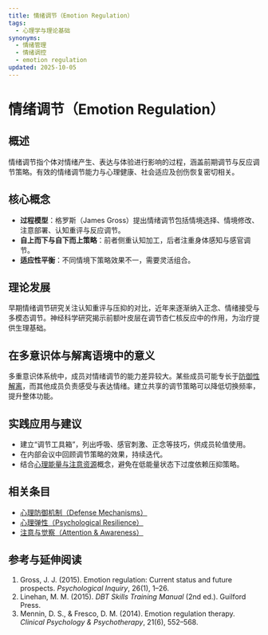 ```yaml
---
title: 情绪调节（Emotion Regulation）
tags:
  - 心理学与理论基础
synonyms:
  - 情绪管理
  - 情绪调控
  - emotion regulation
updated: 2025-10-05
---
```


# 情绪调节（Emotion Regulation）

## 概述

情绪调节指个体对情绪产生、表达与体验进行影响的过程，涵盖前期调节与反应调节策略。有效的情绪调节能力与心理健康、社会适应及创伤恢复密切相关。

## 核心概念

- **过程模型**：格罗斯（James Gross）提出情绪调节包括情境选择、情境修改、注意部署、认知重评与反应调节。
- **自上而下与自下而上策略**：前者侧重认知加工，后者注重身体感知与感官调节。
- **适应性平衡**：不同情境下策略效果不一，需要灵活组合。

## 理论发展

早期情绪调节研究关注认知重评与压抑的对比，近年来逐渐纳入正念、情绪接受与多模态调节。神经科学研究揭示前额叶皮层在调节杏仁核反应中的作用，为治疗提供生理基础。

## 在多意识体与解离语境中的意义

多重意识体系统中，成员对情绪调节的能力差异较大。某些成员可能专长于[防御性解离](entries/Defensive-Dissociation.md)，而其他成员负责感受与表达情绪。建立共享的调节策略可以降低切换频率，提升整体功能。

## 实践应用与建议

- 建立“调节工具箱”，列出呼吸、感官刺激、正念等技巧，供成员轮值使用。
- 在内部会议中回顾调节策略的效果，持续迭代。
- 结合[心理能量与注意资源](entries/Psychic-Energy-Attention.md)概念，避免在低能量状态下过度依赖压抑策略。

## 相关条目

- [心理防御机制（Defense Mechanisms）](entries/Defense-Mechanisms.md)
- [心理弹性（Psychological Resilience）](entries/Psychological-Resilience.md)
- [注意与觉察（Attention & Awareness）](entries/Attention-Awareness.md)

## 参考与延伸阅读

1. Gross, J. J. (2015). Emotion regulation: Current status and future prospects. *Psychological Inquiry*, 26(1), 1–26.
2. Linehan, M. M. (2015). *DBT Skills Training Manual* (2nd ed.). Guilford Press.
3. Mennin, D. S., & Fresco, D. M. (2014). Emotion regulation therapy. *Clinical Psychology & Psychotherapy*, 21(6), 552–568.
